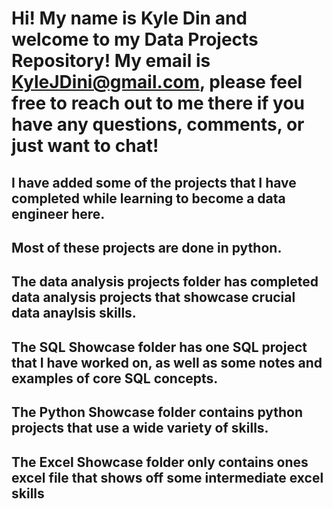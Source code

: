 # Hi! My name is Kyle Din and welcome to my Data Projects Repository! My email is KyleJDini@gmail.com, please feel free to reach out to me there if you have any questions, comments, or just want to chat!
## I have added some of the projects that I have completed while learning to become a data engineer here.
## Most of these projects are done in python.
## The data analysis projects folder has completed data analysis projects that showcase crucial data anaylsis skills.
## The SQL Showcase folder has one SQL project that I have worked on, as well as some notes and examples of core SQL concepts.
## The Python Showcase folder contains python projects that use a wide variety of skills.
## The Excel Showcase folder only contains ones excel file that shows off some intermediate excel skills
